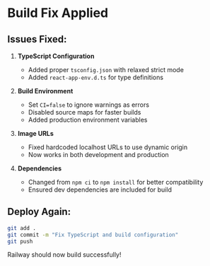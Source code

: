 # Build Fix Applied

## Issues Fixed:

1. **TypeScript Configuration**
   - Added proper `tsconfig.json` with relaxed strict mode
   - Added `react-app-env.d.ts` for type definitions

2. **Build Environment**
   - Set `CI=false` to ignore warnings as errors
   - Disabled source maps for faster builds
   - Added production environment variables

3. **Image URLs**
   - Fixed hardcoded localhost URLs to use dynamic origin
   - Now works in both development and production

4. **Dependencies**
   - Changed from `npm ci` to `npm install` for better compatibility
   - Ensured dev dependencies are included for build

## Deploy Again:

```bash
git add .
git commit -m "Fix TypeScript and build configuration"
git push
```

Railway should now build successfully!
